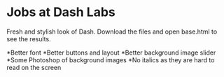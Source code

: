 Jobs at Dash Labs
=================
Fresh and stylish look of Dash. Download the files and open base.html to see the results.

*Better font
*Better buttons and layout
*Better background image slider
*Some Photoshop of background images
*No italics as they are hard to read on the screen


